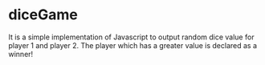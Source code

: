 # diceGame
It is a simple implementation of Javascript to output random dice value for player 1 and player 2. The player which has a greater value is declared as a winner!
